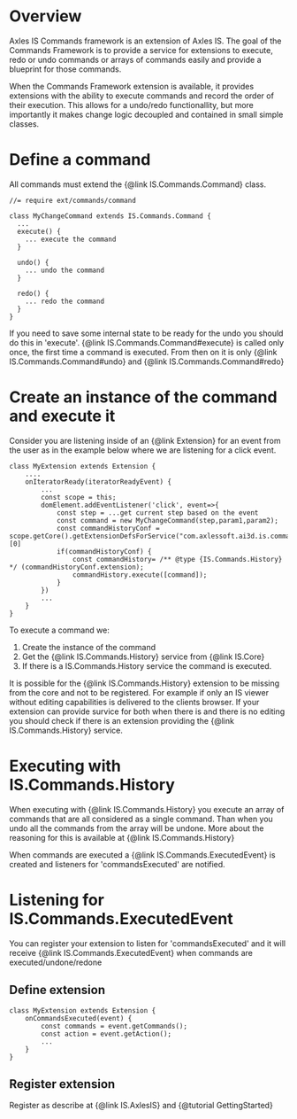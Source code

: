 # Overview
Axles IS Commands framework is an extension of Axles IS. The goal of the Commands Framework is to provide a service for extensions to execute, redo or undo commands or arrays of commands easily and provide a blueprint for those commands.

When the Commands Framework extension is available, it provides extensions with the ability to execute commands and record the order of their execution. This allows for a undo/redo functionallity, but more importantly it makes change logic decoupled and contained in small simple classes.

# Define a command
All commands must extend the {@link IS.Commands.Command} class.
````
//= require ext/commands/command

class MyChangeCommand extends IS.Commands.Command {
  ...
  execute() {
    ... execute the command
  }

  undo() {
    ... undo the command
  }

  redo() {
    ... redo the command
  }
}
````

If you need to save some internal state to be ready for the undo you should do this in 'execute'. {@link IS.Commands.Command#execute} is called only once, the first time a command is executed. From then on it is only {@link IS.Commands.Command#undo} and {@link IS.Commands.Command#redo}

# Create an instance of the command and execute it
Consider you are listening inside of an {@link Extension} for an event from the user as in the example below where we are listening for a click event.

````
class MyExtension extends Extension {
    ....
    onIteratorReady(iteratorReadyEvent) {
        ...
        const scope = this;
        domElement.addEventListener('click', event=>{
            const step = ...get current step based on the event
            const command = new MyChangeCommand(step,param1,param2);
            const commandHistoryConf = scope.getCore().getExtensionDefsForService("com.axlessoft.ai3d.is.commands.history")[0]
            if(commandHistoryConf) {
                const commandHistory= /** @type {IS.Commands.History} */ (commandHistoryConf.extension);
                commandHistory.execute([command]);
            }
        })
        ...
    }
}
````

To execute a command we: 
1. Create the instance of the command
2. Get the {@link IS.Commands.History} service from {@link IS.Core}
3. If there is a IS.Commands.History service the command is executed.

It is possible for the {@link IS.Commands.History} extension to be missing from the core and not to be registered. For example if only an IS viewer without editing capabilities is delivered to the clients browser. If your extension can provide survice for both when there is and there is no editing you should check if there is an extension providing the {@link IS.Commands.History} service. 

# Executing with IS.Commands.History
When executing with {@link IS.Commands.History} you execute an array of commands that are all considered as a single command. Than when you undo all the commands from the array will be undone. More about the reasoning for this is available at {@link IS.Commands.History}

When commands are executed a {@link IS.Commands.ExecutedEvent} is created and listeners for 'commandsExecuted' are notified.

# Listening for IS.Commands.ExecutedEvent
You can register your extension to listen for 'commandsExecuted' and it will receive {@link IS.Commands.ExecutedEvent} when commands are executed/undone/redone

## Define extension
````
class MyExtension extends Extension {
    onCommandsExecuted(event) {
        const commands = event.getCommands();
        const action = event.getAction();
        ...
    }
}
````

## Register extension
Register as describe at {@link IS.AxlesIS} and {@tutorial GettingStarted}
